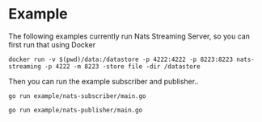# Example

The following examples currently run Nats Streaming Server, so you can first run that using Docker

```
docker run -v $(pwd)/data:/datastore -p 4222:4222 -p 8223:8223 nats-streaming -p 4222 -m 8223 -store file -dir /datastore
```

Then you can run the example subscriber and publisher..

```
go run example/nats-subscriber/main.go
```

```
go run example/nats-publisher/main.go
```
